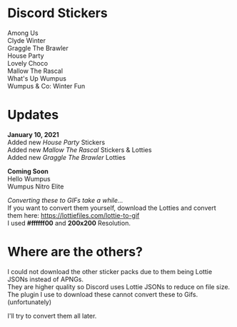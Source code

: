 # Discord Stickers
Among Us  
Clyde Winter  
Graggle The Brawler  
House Party  
Lovely Choco  
Mallow The Rascal  
What's Up Wumpus  
Wumpus & Co: Winter Fun  

# Updates  
**January 10, 2021**  
Added new *House Party* Stickers  
Added new *Mallow The Rascal* Stickers & Lotties  
Added new *Graggle The Brawler* Lotties  

**Coming Soon**  
Hello Wumpus  
Wumpus Nitro Elite  

*Converting these to GIFs take a while...*  
If you want to convert them yourself, download the Lotties and convert them here: https://lottiefiles.com/lottie-to-gif  
I used **#ffffff00** and **200x200** Resolution.  

# Where are the others?
I could not download the other sticker packs due to them being Lottie JSONs instead of APNGs.  
They are higher quality so Discord uses Lottie JSONs to reduce on file size.  
The plugin I use to download these cannot convert these to Gifs. (unfortunately)  

I'll try to convert them all later.  

